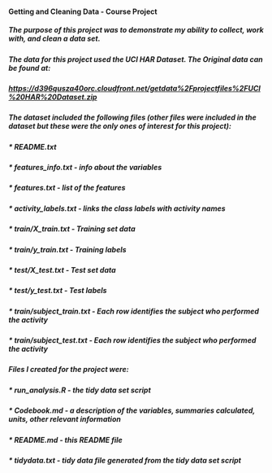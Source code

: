 #### Getting and Cleaning Data - Course Project 

##### The purpose of this project was to demonstrate my ability to collect, work with, and clean a data set.

##### The data for this project used the UCI HAR Dataset. The Original data can be found at:
##### https://d396qusza40orc.cloudfront.net/getdata%2Fprojectfiles%2FUCI%20HAR%20Dataset.zip 


##### The dataset included the following files (other files were included in the dataset but these were the only ones of interest for this project):

##### * README.txt
##### * features_info.txt - info about the variables
##### * features.txt - list of the features
##### * activity_labels.txt - links the class labels with activity names
##### * train/X_train.txt - Training set data
##### * train/y_train.txt - Training labels
##### * test/X_test.txt - Test set data
##### * test/y_test.txt - Test labels
##### * train/subject_train.txt - Each row identifies the subject who performed the activity
##### * train/subject_test.txt - Each row identifies the subject who performed the activity

##### Files I created for the project were:

##### * run_analysis.R - the tidy data set script
##### * Codebook.md - a description of the variables, summaries calculated, units, other relevant information
##### * README.md - this README file
##### * tidydata.txt - tidy data file generated from the tidy data set script


